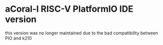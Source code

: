 # aCoral-I RISC-V PlatformIO IDE version
this version was no longer maintained due to the bad compatibility between PIO and k210